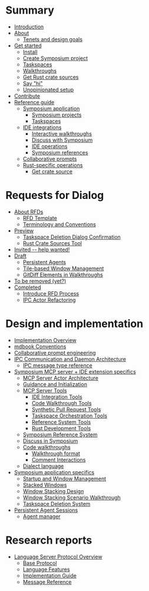 # Summary

<!-- 
    AGENTS: Please keep this design documentation up-to-date/

    Also, please review appropriate chapters and research reports
    whne looking to learn more details about a specific area.
-->

- [Introduction](./introduction.md)
- [About](./about.md)
    - [Tenets and design goals](./tenets.md)
- [Get started](./get-started/index.md)
    - [Install](./get-started/install.md)
    - [Create Symposium project](./get-started/symposium-project.md)
    - [Taskspaces](./get-started/taskspaces.md)
    - [Walkthroughs](./get-started/walkthroughs.md)
    - [Get Rust crate sources](./get-started/rust_crate_source.md)
    - [Say "hi"](./get-started/say-hi.md)
    - [Unopinionated setup](./get-started/unopinionated.md)
- [Contribute](./contribute.md)
- [Reference guide](./ref/index.md)
    - [Symposium application](./ref/app.md)
        - [Symposium projects](./ref/symposium-projects.md)
        - [Taskspaces](./ref/taskspaces.md)
    - [IDE integrations](./ref/ide.md)
        - [Interactive walkthroughs](./ref/walkthroughs.md)
        - [Discuss with Symposium](./ref/discuss.md)
        - [IDE operations](./ref/ide-operations.md)
        - [Symposium references](./ref/symposium-ref.md)
    - [Collaborative prompts](./ref/collaborative-prompts.md)
    - [Rust-specific operations](./ref/rust.md)
        - [Get crate source](./ref/get-rust-crate-source.md)

# Requests for Dialog

<!--

A "Request for Dialog" (RFD) is Symposium's version of the RFC process.

Each entry here maps to a file whose name is the shorthand name for the RFD, e.g.,  `./rfds/ide-operations.md`. 

The RFD tracks the feature's progress from design to implementation. They are living documents that are kept up-to-date until the feature is completed.

RFDs may have other associated files in a directory, e.g., `./rfds/ide-operations/auxiliary-data.md`.

RFDs are moved from section to section by the Symposium team members only.

People can propose an RFD by create a PR adding a new file into the early drafts section. It should have a suitable name using "kebab-case" conventions.

-->

- [About RFDs](./rfds/index.md)
    - [RFD Template](./rfds/TEMPLATE.md)
    - [Terminology and Conventions](./rfds/terminology-and-conventions.md)
- [Preview](./rfds/preview.md) <!-- Close to ready, highlighted for attention -->
    - [Taskspace Deletion Dialog Confirmation](./rfds/taskspace-deletion-dialog-confirmation.md)
    - [Rust Crate Sources Tool](./rfds/rust-crate-sources-tool.md)
- [Invited -- help wanted!](./rfds/invited.md) <!-- This where I want someone to take it over -->
- [Draft](./rfds/draft.md) <!-- Early drafts, people start things in this section -->
    - [Persistent Agents](./rfds/persistent-agents.md)
    - [Tile-based Window Management](./rfds/tile-based-window-management.md)
    - [GitDiff Elements in Walkthroughs](./rfds/gitdiff-elements.md)
- [To be removed (yet?)](./rfds/to-be-removed.md) <!-- Decided against doing this for now -->
- [Completed](./rfds/completed.md) <!-- Work is complete -->
    - [Introduce RFD Process](./rfds/introduce-rfd-process.md)
    - [IPC Actor Refactoring](./rfds/ipc-actor-refactoring.md)

# Design and implementation

- [Implementation Overview](./design/implementation-overview.md)
- [mdbook Conventions](./design/mdbook-conventions.md)
- [Collaborative prompt engineering](./collaborative-prompting.md)
- [IPC Communication and Daemon Architecture](./design/daemon.md)
    - [IPC message type reference](./design/ipc_message_type_reference.md)
- [Symposium MCP server + IDE extension specifics](./design/mcp-server-ide.md)
    - [MCP Server Actor Architecture](./design/mcp-server-actor-architecture.md)
    - [Guidance and Initialization](./design/guidance-and-initialization.md)
    - [MCP Server Tools](./design/mcp-server.md)
        - [IDE Integration Tools](./design/mcp-tools/ide-integration.md)
        - [Code Walkthrough Tools](./design/mcp-tools/walkthroughs.md)
        - [Synthetic Pull Request Tools](./design/mcp-tools/synthetic-prs.md)
        - [Taskspace Orchestration Tools](./design/mcp-tools/taskspace-orchestration.md)
        - [Reference System Tools](./design/mcp-tools/reference-system.md)
        - [Rust Development Tools](./design/mcp-tools/rust-development.md)
    - [Symposium Reference System](./design/symposium-ref-system.md)
    - [Discuss in Symposium](./design/discuss-in-symposium.md)
    - [Code walkthroughs](./design/walkthroughs.md)
        - [Walkthrough format](./design/walkthrough-format.md)
        - [Comment Interactions](./design/walkthrough-comment-interactions.md)
    - [Dialect language](./design/dialect-language.md)
- [Symposium application specifics](./design/symposium-app-specifics.md)
    - [Startup and Window Management](./design/startup-and-window-management.md)
    - [Stacked Windows](./design/stacked-windows.md)
    - [Window Stacking Design](./design/window-stacking-design.md)
    - [Window Stacking Scenario Walkthrough](./design/window-stacking-scenario.md)
    - [Taskspace Deletion System](./design/taskspace-deletion.md)
- [Persistent Agent Sessions](./design/persistent-agent-sessions.md)
    - [Agent manager](./design/agent-manager.md)

<!--
    AGENTS: "Research Reports" are in-depth documents you can read to learn more
    about a particular topic
-->

# Research reports

- [Language Server Protocol Overview](./research/lsp-overview/README.md)
    - [Base Protocol](./research/lsp-overview/base-protocol.md)
    - [Language Features](./research/lsp-overview/language-features.md)
    - [Implementation Guide](./research/lsp-overview/implementation-guide.md)
    - [Message Reference](./research/lsp-overview/message-reference.md)
